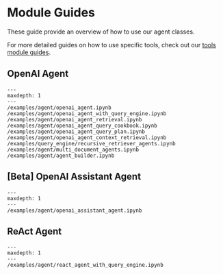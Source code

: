 # Module Guides

These guide provide an overview of how to use our agent classes.

For more detailed guides on how to use specific tools, check out our [tools module guides](tools/root.md).

## OpenAI Agent

```{toctree}
---
maxdepth: 1
---
/examples/agent/openai_agent.ipynb
/examples/agent/openai_agent_with_query_engine.ipynb
/examples/agent/openai_agent_retrieval.ipynb
/examples/agent/openai_agent_query_cookbook.ipynb
/examples/agent/openai_agent_query_plan.ipynb
/examples/agent/openai_agent_context_retrieval.ipynb
/examples/query_engine/recursive_retriever_agents.ipynb
/examples/agent/multi_document_agents.ipynb
/examples/agent/agent_builder.ipynb
```

## [Beta] OpenAI Assistant Agent

```{toctree}
---
maxdepth: 1
---
/examples/agent/openai_assistant_agent.ipynb
```

## ReAct Agent

```{toctree}
---
maxdepth: 1
---
/examples/agent/react_agent_with_query_engine.ipynb
```
